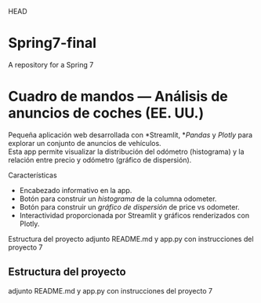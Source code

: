 HEAD
# Spring7-final
A repository for a Spring 7

# Cuadro de mandos — Análisis de anuncios de coches (EE. UU.)
Pequeña aplicación web desarrollada con *Streamlit, **Pandas* y *Plotly* para explorar un conjunto de anuncios de vehículos.  
Esta app permite visualizar la distribución del odómetro (histograma) y la relación entre precio y odómetro (gráfico de dispersión).

Características
- Encabezado informativo en la app.
- Botón para construir un *histograma* de la columna odometer.
- Botón para construir un *gráfico de dispersión* de price vs odometer.
- Interactividad proporcionada por Streamlit y gráficos renderizados con Plotly.

Estructura del proyecto
adjunto README.md y app.py con instrucciones del proyecto 7

## Estructura del proyecto
adjunto README.md y app.py con instrucciones del proyecto 7
